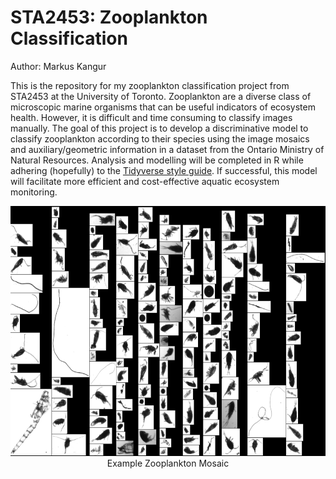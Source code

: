 # STA2453: Zooplankton Classification

Author: Markus Kangur

This is the repository for my zooplankton classification project from STA2453 at the University of Toronto. Zooplankton are a diverse class of microscopic marine organisms that can be useful indicators of ecosystem health. However, it is difficult and time consuming to classify images manually. The goal of this project is to develop a discriminative model to classify zooplankton according to their species using the image mosaics and auxiliary/geometric information in a dataset from the Ontario Ministry of Natural Resources. Analysis and modelling will be completed in R while adhering (hopefully) to the <a href="https://style.tidyverse.org/files.html">Tidyverse style guide</a>. If successful, this model will facilitate more efficient and cost-effective aquatic ecosystem monitoring.

<p align="center">
  <img src="https://github.com/MarkusKangur/STA2453/blob/main/Data/Example%20Mosaic.png" alt="Sublime's custom image" height = 400/>
<br>
  Example Zooplankton Mosaic
</p>
